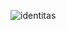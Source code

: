 ![identitas](https://user-images.githubusercontent.com/80022868/136420923-7a0065e2-d1e6-4b85-87ca-2dc9ecb4615d.jpg)
